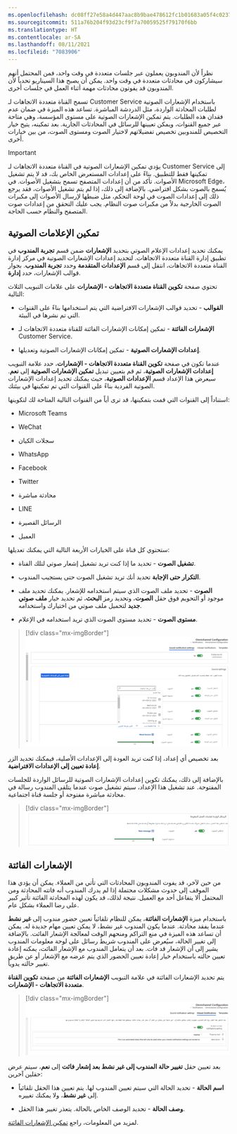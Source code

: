 ```yaml
---
ms.openlocfilehash: dc08ff27e58a4d447aac8b9bae478612fc1b01683a05f4c0237c5a1c2df45ab2
ms.sourcegitcommit: 511a76b204f93d23cf9f7a70059525f79170f6bb
ms.translationtype: HT
ms.contentlocale: ar-SA
ms.lasthandoff: 08/11/2021
ms.locfileid: "7083906"
---
```

نظراً لأن المندوبون يعملون عبر جلسات متعددة في وقت واحد، فمن المحتمل أنهم سيشاركون في محادثات متعددة في وقت واحد.
يمكن أن يصبح هذا السيناريو تحدياً لأن المندوبون قد يفوتون محادثات مهمة أثناء العمل في جلسات أخرى.

تسمح القناة متعددة الاتجاهات لـ Customer Service باستخدام الإشعارات الصوتية لطلبات المحادثة الواردة، مثل الدردشة المباشرة. تساعد هذه الميزة في ضمان عدم فقدان هذه الطلبات. يتم تمكين الإشعارات الصوتية على مستوى المؤسسة، وهي متاحة عبر جميع القنوات، ويمكن تعيينها للرسائل في المحادثات الجارية. بعد تمكينه، يتيح خيار التخصيص للمندوبين تخصيص تفضيلاتهم لاختيار الصوت ومستوى الصوت، من بين خيارات أخرى.

> [!IMPORTANT]
> يؤدي تمكين الإشعارات الصوتية في القناة متعددة الاتجاهات لـ Customer Service إلى تمكينها فقط للتطبيق. بناءً على إعدادات المستعرض الخاص بك، قد لا يتم تشغيل الأصوات. تأكد من أن إعدادات المتصفح تسمح بتشغيل الأصوات. في Microsoft Edge، يُسمح بالصوت بشكل افتراضي. بالإضافة إلى ذلك، إذا لم يتم تشغيل الأصوات، فقد يرجع ذلك إلى إعدادات الصوت في لوحة التحكم، مثل ضبطها لإرسال الأصوات إلى مكبرات الصوت الخارجية بدلاً من مكبرات صوت النظام. يجب عليك التحقق من إعدادات صوت المتصفح والنظام حسب الحاجة.

## <a name="enable-sound-notifications"></a>تمكين الإعلامات الصوتية

يمكنك تحديد إعدادات الإعلام الصوتي بتحديد **الإشعارات** ضمن قسم **تجربة المندوب** في تطبيق إدارة القناة متعددة الاتجاهات. لتحديد إعدادات الإشعارات الصوتية في مركز إدارة القناة متعددة الاتجاهات، انتقل إلى قسم **الإعدادات المتقدمة** وحدد **تجربة المندوب**. بجوار قوالب الإشعارات، حدد **إدارة**.

تحتوي صفحة **تكوين القناة متعددة الاتجاهات - الإشعارات** على علامات التبويب الثلاث التالية:

-   **القوالب** - تحديد قوالب الإشعارات الافتراضية التي يتم استخدامها بناءً على القنوات التي تم نشرها في البيئة.

-   **الإشعارات الفائتة** - تمكين إمكانات الإشعارات الفائتة للقناة متعددة الاتجاهات لـ Customer Service.

-   **إعدادات الإشعارات الصوتية** - تمكين إمكانات الإشعارات الصوتية وتعديلها.

عندما تكون في صفحة **تكوين القناة متعددة الاتجاهات - الإشعارات**، حدد علامة التبويب **إعدادات الإشعارات الصوتية**، ثم قم بتعيين تبديل **تمكين الإشعارات الصوتية** إلى **نعم**. سيعرض هذا الإعداد قسم **الإعدادات الصوتية**، حيث يمكنك تحديد إعدادات الإشعارات الصوتية الفردية بناءً على القنوات التي تم تمكينها في بيئتك.

استناداً إلى القنوات التي قمت بتمكينها، قد ترى أياً من القنوات التالية المتاحة لك لتكوينها:

-   Microsoft Teams

-   WeChat

-   سجلات الكيان

-   WhatsApp

-   Facebook

-   Twitter

-   محادثة مباشرة

-   LINE

-   الرسائل القصيرة

-   العميل

ستحتوي كل قناة على الخيارات الأربعة التالية التي يمكنك تعديلها:

-   **تشغيل الصوت** - تحديد ما إذا كنت تريد تشغيل إشعار صوتي لتلك القناة.

-   **التكرار حتى الإجابة** تحديد أنك تريد تشغيل الصوت حتى يستجيب المندوب.

-   **الصوت** - تحديد ملف الصوت الذي سيتم استخدامه للإشعار. يمكنك تحديد ملف موجود أو التحويم فوق حقل **الصوت**، وتحديد رمز **البحث**، ثم تحديد خيار **ملف صوتي جديد** لتحميل ملف صوتي من اختيارك واستخدامه.

-   **مستوى الصوت** - تحديد مستوى الصوت الذي تريد استخدامه في الإعلام.

> [!div class="mx-imgBorder"]
> [![لقطة شاشة لإعدادات الإشعارات الصوتية.](../media/notifications.png)](../media/notifications.png#lightbox)

بعد تخصيص أي إعداد، إذا كنت تريد العودة إلى الإعدادات الأصلية، فيمكنك تحديد الزر **إعادة تعيين إلى الإعدادات الافتراضية**.

بالإضافة إلى ذلك، يمكنك تكوين إعدادات الإشعارات الصوتية للرسائل الواردة للجلسات المفتوحة. عند تشغيل هذا الإعداد، سيتم تشغيل صوت عندما يتلقى المندوب رسالة في محادثة مباشرة مفتوحة أو جلسة قناة اجتماعية.

> [!div class="mx-imgBorder"]
> [![لقطة شاشة لإعدادات الرسائل الصوتية للرسائل الواردة.](../media/sound.png)](../media/sound.png#lightbox)

## <a name="missed-notifications"></a>الإشعارات الفائتة

من حين لآخر، قد يفوت المندوبون المحادثات التي تأتي من العملاء. يمكن أن يؤدي هذا الموقف إلى حدوث مشكلات محتملة إذا لم يدرك المندوب أنه فاتته المحادثة ومن المحتمل ألا يتفاعل أحد مع العميل. نتيجة لذلك، قد يكون لهذه المحادثة الفائتة تأثير كبير على رضا العملاء بشكل عام.

باستخدام ميزة **الإشعارات الفائتة**، يمكن للنظام تلقائياً تعيين حضور مندوب إلى **غير نشط** عندما يفقد محادثة.
عندما يكون المندوب غير نشط، لا يمكن تعيين مهام جديدة له.
يمكن أن تساعد هذه الميزة في منع التراكم ومنحهم الوقت لمعالجة الإشعار الفائت. بالإضافة إلى تغيير الحالة، سيُعرض على المندوب شريط رسائل على لوحة معلومات المندوب يشير إلى أن الإشعار قد فات. بعد أن يتعامل المندوب مع الإشعار الفائت، يمكنه إعادة تعيين حالته باستخدام خيار إعادة تعيين الحضور الذي يتم عرضه مع الإشعار أو عن طريق تغيير حالته يدوياً.

يتم تحديد الإشعارات الفائتة في علامة التبويب **الإشعارات الفائتة** من صفحة **تكوين القناة متعددة الاتجاهات - الإشعارات**.

> [!div class="mx-imgBorder"]
> [![لقطة شاشة لإعدادات الإشعارات الفائتة.](../media/missed-notifications.png)](../media/missed-notifications.png#lightbox)

بعد تعيين حقل **تغيير حالة المندوب إلى غير نشط بعد إشعار فائت‬** إلى **نعم**، سيتم عرض حقلين آخرين:

-   **اسم الحالة** - تحديد الحالة التي سيتم تعيين المندوب لها. يتم تعيين هذا الحقل تلقائياً إلى **غير نشط**، ولا يمكنك تغييره.

-   **وصف الحالة** - تحديد الوصف الخاص بالحالة.
    ‏‏يتعذر تغيير هذا الحقل.

لمزيد من المعلومات، راجع [تمكين الإشعارات الفائتة](/dynamics365/customer-service/manage-missed-notifications/?azure-portal=true).
